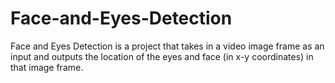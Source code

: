 # Face-and-Eyes-Detection
Face and Eyes Detection is a project that takes in a video image frame as an input and outputs the location of the eyes and face (in x-y coordinates) in that image frame.
